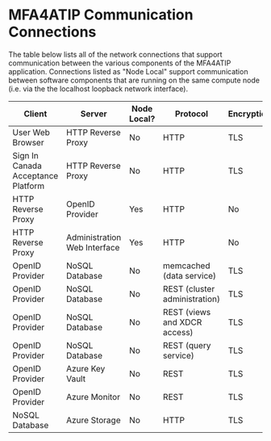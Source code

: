 # MFA4ATIP Communication Connections

The table below lists all of the network connections that support communication
between the various components of the MFA4ATIP application. Connections listed as
"Node Local" support communication between software components that are running
on the same compute node (i.e. via the the localhost loopback network interface).

|Client|Server|Node Local?|Protocol|Encryption|Server Authentication|Client Authentication|Port|
|------|------|----------|---------|----------|---------------------|---------------------|----|
|User Web Browser|HTTP Reverse Proxy|No|HTTP|TLS|Yes|No|443|
|Sign In Canada Acceptance Platform|HTTP Reverse Proxy|No|HTTP|TLS|Yes|No|443|
|HTTP Reverse Proxy|OpenID Provider|Yes|HTTP|No|No|No|8081|
|HTTP Reverse Proxy|Administration Web Interface|Yes|HTTP|No|No|No|8082|
|OpenID Provider|NoSQL Database|No|memcached (data service)|TLS|yes|client secret|11207|
|OpenID Provider|NoSQL Database|No|REST (cluster administration)|TLS|yes|client secret|18091|
|OpenID Provider|NoSQL Database|No|REST (views and XDCR access)|TLS|yes|client secret|18092|
|OpenID Provider|NoSQL Database|No|REST (query service)|TLS|yes|client secret|18093|
|OpenID Provider|Azure Key Vault|No|REST|TLS|yes|managed identity|443|
|OpenID Provider|Azure Monitor|No|REST|TLS|yes|instrumentation key|443|
|NoSQL Database|Azure Storage|No|HTTP|TLS|yes|managed identity|443|
